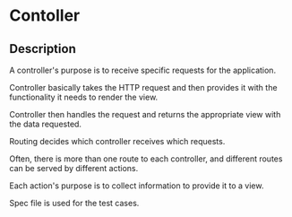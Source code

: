 # Contoller

## Description

A controller's purpose is to receive specific requests for the application. 

Controller basically takes the HTTP request and then provides it with the functionality it needs to render the view.

Controller then handles the request and returns the appropriate view with the data requested.

Routing decides which controller receives which requests. 

Often, there is more than one route to each controller, and different routes can be served by different actions. 

Each action's purpose is to collect information to provide it to a view.

Spec file is used for the test cases.